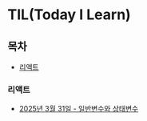 # TIL(Today I Learn)

## 목차

-   [리액트](./React)

### 리액트

-   [2025년 3월 31일 - 일반변수와 상태변수](./React/useState.md)
